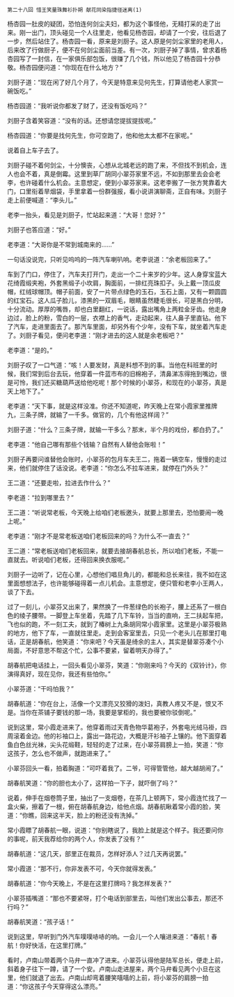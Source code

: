    第二十八回 惜王笑量珠舞衫扑朔 献花同染指捷径迷离(1) 

   杨杏园一肚皮的疑团，恐怕连何剑尘夫妇，都为这个事怪他，无精打采的走了出来。刚一出门，顶头碰见一个人往里走，他看见杨杏园，却请了一个安，往后退了一步，然后站住了。杨杏园一看，原来是刘厨子。这人原是何剑尘家里的老用人，后来改了行做厨子，便不在何剑尘面前当差。有一次，刘厨子掉了事情，曾求着杨杏园写了一封信，在一家俱乐部包饭，很赚了几个钱，所以他见了杨杏园十分恭敬。杨杏园便问道：“你现在在什么地方？”

   刘厨子道：“现在闲了好几个月了，今天是特意来见何先生，打算请他老人家赏一碗饭吃。”

   杨杏园道：“我听说你都发了财了，还没有饭吃吗？”

   刘厨子含着笑容道：“没有的话。还想请您提拔提拔呢。”

   杨杏园道：“你要是找何先生，你可空跑了，他和他太太都不在家呢。”

   说着自上车子去了。

   刘厨子碰不着何剑尘，十分懊丧，心想从北城老远的跑了来，不但找不到机会，连人也会不着，真是倒霉。这里到草厂胡同小翠芬家里不远，不如到那里去会会老李，也许碰着什么机会。主意想定，便到小翠芬家来。这老李搬了一张方凳靠着大门，口里衔着旱烟袋，手里拿着一份群强报，看小说讲演聊斋，正自有味。刘厨子走上前便喊道：“李头儿。”

   老李一抬头，看见是刘厨子，忙站起来道：“大哥！您好？”

   刘厨子也答应道：“好。”

   老李道：“大哥你是不常到城南来的……”

   一句话没说完，只听见呜呜的一阵汽车喇叭响。老李说道：“余老板回来了。”

   车到了门口，停住了，汽车夫打开门，走出一个二十来岁的少年。这人身穿宝蓝大花绮霞缎夹袍，外套黑缎子小坎肩，胸面前，一排红亮珠扣子。头上戴一顶瓜皮帽，红绒球帽顶。帽子前面，安了一片带点绿色的玉石，玉石上面，又有一颗圆圆的红宝石。这人瓜子脸儿，漆黑的一双眉毛，眼睛虽然睫毛很长，可是黑白分明，十分流动。厚厚的嘴唇，却也白里翻红，一说话，露出嘴角上两粒金牙齿。他走身边过，脸上的粉，雪白的一层，衣襟上的香气，走动起来，往人鼻子里直钻。他下了汽车，走进里面去了。那汽车里面，却另外有个少年，没有下车，就坐着汽车走了。刘厨子看见，便问老李道：“刚才进去的这人就是余老板吧？”

   老李道：“是的。”

   刘厨子叹了一口气道：“咳！人要发财，真是料想不到的事。当他在科班里的时候，我们常到后台去玩，他穿着一件蓝市布的旧棉袍子，清鼻涕冻得拖到嘴边，很是可怜，我们还买糖葫芦送给他吃呢！那个时候的小翠芬，和现在的小翠芬，真是天上地下了。”

   老李道：“天下事，就是这样没准。你还不知道呢，昨天晚上在常小霞家里推牌九，三条子牌，就输了一千多。做官的，几个有他这样阔？”

   刘厨子道：“什么？三条子牌，就输一干多么？那末，半个月的戏份，都白扔了。”

   老李道：“他自己哪有那些个钱输？自然有人替他会账啦！”

   刘厨子再要问谁替他会账时，小翠芬的包月车夫王二，拖着一辆空车，慢慢的走过来，他们就停住了话没说。老李道：“你怎么不拉车进来，就停在门外头？”

   王二道：“还要走啦，拉进去作什么？”

   李老道：“拉到哪里去？”

   王二道：“听说常老板，今天晚上给咱们老板邀头，就要上那里去，恐怕要闹一晚上呢。”

   老李道：“刚才不是常老板送咱们老板回来的吗？为什么不一直去？”

   王二道：“常老板送咱们老板回来，就要去接胡春航总长，所以咱们老板，不能一直就去。听说咱们老板，还得回来换衣服呢。”

   刘厨子一边听了，记在心里，心想他们唱旦角儿的，都能和总长来往，我不如在这里面想想法子，也许能够碰得着一点儿机会。主意想定，便只管和老李小王两人，谈了下去。

   过了一刻儿，小翠芬又出来了，果然换了一件葱绿色的长袍子，腰上还系了一根白色的绫子腰带。一脚登上车坐着，先踏了几下车铃，当当的直响，王二扶起车把，飞也似的跑，不一刻工夫，就到了椿树上九条胡同常小霞家里。这里是小翠芬极熟的地方，他下了车，一直就往里走。走到会客室里去，只见一个老头儿在那里打电话，正是胡春航，他笑道：“你来吧？今天虽是绮余的主人，其实是替翠芬凑个小局面，不好意思不帮这个忙，公事不要紧，留着明天办得了。”

   胡春航把电话挂上，一回头看见小翠芬，笑道：“你刚来吗？今天的《双铃计》，你演得真好，现在见你，我还有些怕你。”

   小翠芬道：“干吗怕我？”

   胡春航道：“你在台上，活像一个又漂亮又狡猾的泼妇，真教人疼又不是，恨又不是。当你在茶铺子要钱的那一场，我要是掌柜的，我也要被你驳倒呢。”

   说到这里，常小霞走进来了。他穿着雨过天青色物华葛袍子，外套电光绒马褂，四周滚着金边。他的衫袖口上，露出一路花边，大概是汗衫袖子上镶的。他下面穿着鱼白色丝光袜，尖头花缎鞋，轻轻的走了过来，在小翠芬肩膀上一拍，笑道：“你这孩子，怎么也不做声，就跑进来了。”

   小翠芬回头一看，拍着胸道：“可吓着我了。二爷，可得管管他，越大越胡闹了。”

   胡春航笑道：“你的胆也太小了，这样拍一下子，就吓倒了吗？”

   说着，伸手在烟卷筒子里，抽出了一支烟卷，在茶几上顿两下，常小霞连忙找了一盒火柴，擦着了一根，俯在胡春航身边，给他点烟。胡春航瞅着常小霞的脸，笑道：“你瞧，回来这半天，脸上的粉还没有洗掉。”

   常小霞瞟了胡春航一眼，说道：“你别瞎说了，我脸上就是这个样子。我还要问你的事呢，前天我荐给你的两个人，你发表了没有？”

   胡春航道：“这几天，部里正在裁员，怎样好添人？过几天再说罢。”

   常小霞道：“那不行，你非发表不可，今天你就得发表。”

   胡春航道：“你今天晚上，不是在这里打牌吗？我怎样发表？”

   小翠芬插嘴道：“那也不要紧呀，打个电话到部里去，叫他们发出公事去，那还不行吗？”

   胡春航笑道：“孩子话！”

   说到这里，早听到门外汽车噗噗哧哧的响。一会儿一个人嚷进来道：“春航！春航！你好快活，在这里打牌。”

   看时，卢南山带着两个马弁一直冲了进来。小翠芬认得他是陆军总长，便走上前，斜着身子往下一蹲，请了一个安。卢南山走进屋来，两个马弁看见两个小旦在这里，他们就退了出去。卢南山却弯着腰笑嘻嘻的上前，将小翠芬的肩膀一拍道：“你这孩子今天穿得这么漂亮。”

